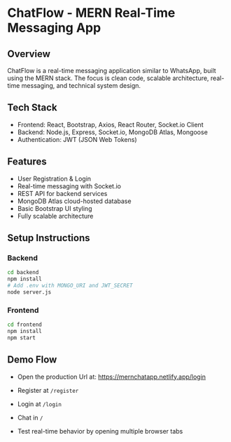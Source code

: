 
# ChatFlow - MERN Real-Time Messaging App

## Overview

ChatFlow is a real-time messaging application similar to WhatsApp, built using the MERN stack. 
The focus is clean code, scalable architecture, real-time messaging, and technical system design.

## Tech Stack

- Frontend: React, Bootstrap, Axios, React Router, Socket.io Client
- Backend: Node.js, Express, Socket.io, MongoDB Atlas, Mongoose
- Authentication: JWT (JSON Web Tokens)

## Features

- User Registration & Login
- Real-time messaging with Socket.io
- REST API for backend services
- MongoDB Atlas cloud-hosted database
- Basic Bootstrap UI styling
- Fully scalable architecture

## Setup Instructions

### Backend

```bash
cd backend
npm install
# Add .env with MONGO_URI and JWT_SECRET
node server.js
```

### Frontend

```bash
cd frontend
npm install
npm start
```

## Demo Flow

- Open the production Url at: https://mernchatapp.netlify.app/login

- Register at `/register`
- Login at `/login`
- Chat in `/`
- Test real-time behavior by opening multiple browser tabs

